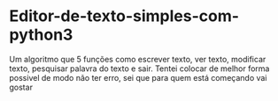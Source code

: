 # Editor-de-texto-simples-com-python3
Um algoritmo que 5 funções como escrever texto, ver texto, modificar texto, pesquisar palavra do texto e sair.
Tentei colocar de melhor forma possivel de modo não ter erro, sei que para quem está começando vai gostar

